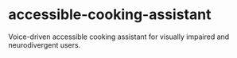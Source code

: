 # accessible-cooking-assistant
Voice-driven accessible cooking assistant for visually impaired and neurodivergent users.
